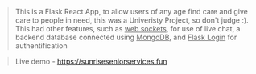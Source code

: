   > This is a Flask React App, to allow users of any age find care and give care to people in need, this was a Univeristy Project, so don't judge :).
  > This had other features, such as  <ins>web sockets</ins>, for use of live chat, a backend database connected using  <ins>MongoDB</ins>, and  <ins>Flask Login</ins> for authentification

  > Live demo - <ins>https://sunriseseniorservices.fun</ins>
